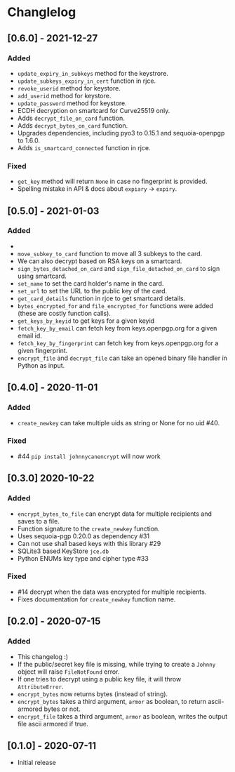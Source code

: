 # Changlelog

## [0.6.0] - 2021-12-27

### Added

- `update_expiry_in_subkeys` method for the keystrore.
- `update_subkeys_expiry_in_cert` function in rjce.
- `revoke_userid` method for keystore.
- `add_userid` method for keystore.
- `update_password` method for keystore.
- ECDH decryption on smartcard for Curve25519 only.
- Adds `decrypt_file_on_card` function.
- Adds `decrypt_bytes_on_card` function.
- Upgrades dependencies, including pyo3 to 0.15.1 and sequoia-openpgp to 1.6.0.
- Adds `is_smartcard_connected` function in rjce.

### Fixed

- `get_key` method will return `None` in case no fingerprint is provided.
- Spelling mistake in API & docs about `expiary` -> `expiry`.

## [0.5.0] - 2021-01-03

### Added

- 
- `move_subkey_to_card` function to move all 3 subkeys to the card.
- We can also decrypt based on RSA keys on a smartcard.
- `sign_bytes_detached_on_card` and `sign_file_detached_on_card` to sign using smartcard.
- `set_name` to set the card holder's name in the card.
- `set_url` to set the URL to the public key of the card.
- `get_card_details` function in rjce to get smartcard details.
- `bytes_encrypted_for` and `file_encrypted_for` functions were added (these are costly function calls).
- `get_keys_by_keyid` to get keys for a given keyid
- `fetch_key_by_email` can fetch key from keys.openpgp.org for a given email id.
- `fetch_key_by_fingerprint` can fetch key from keys.openpgp.org for a given fingerprint.
- `encrypt_file` and `decrypt_file` can take an opened binary file handler in Python as input.

## [0.4.0] - 2020-11-01

### Added

- `create_newkey` can take multiple uids as string or None for no uid #40.

### Fixed

- #44 `pip install johnnycanencrypt` will now work

## [0.3.0] 2020-10-22

### Added

- `encrypt_bytes_to_file` can encrypt data for multiple recipients and saves to a file.
- Function signature to the `create_newkey` function.
- Uses sequoia-pgp 0.20.0 as dependency #31
- Can not use sha1 based keys with this library #29
- SQLite3 based KeyStore `jce.db`
- Python ENUMs key type and cipher type #33

### Fixed

- #14 decrypt when the data was encrypted for multiple recipients.
- Fixes documentation for `create_newkey` function name.

## [0.2.0] - 2020-07-15

### Added

- This changelog :)
- If the public/secret key file is missing, while trying to create a `Johnny` object will raise `FileNotFound` error.
- If one tries to decrypt using a public key file, it will throw `AttributeError`.
- `encrypt_bytes` now returns bytes (instead of string).
- `encrypt_bytes` takes a third argument, `armor` as boolean, to return ascii-armored bytes or not.
- `encrypt_file` takes a third argument, `armor` as boolean, writes the output file ascii armored if true.

## [0.1.0] - 2020-07-11

- Initial release


